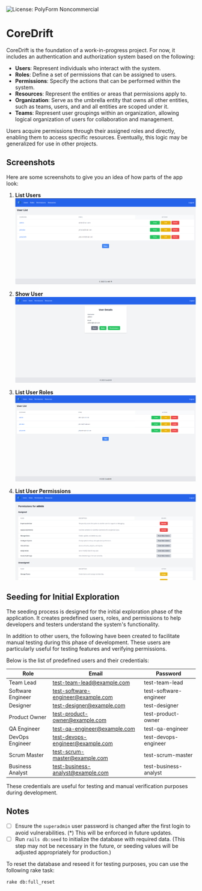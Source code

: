 ![License: PolyForm Noncommercial](https://img.shields.io/badge/license-PolyForm--Noncommercial-blue)

# CoreDrift

CoreDrift is the foundation of a work-in-progress project. For now, it includes an authentication and authorization system based on the following:

- **Users**: Represent individuals who interact with the system.
- **Roles**: Define a set of permissions that can be assigned to users.
- **Permissions**: Specify the actions that can be performed within the system.
- **Resources**: Represent the entities or areas that permissions apply to.
- **Organization**: Serve as the umbrella entity that owns all other entities, such as teams, users, and and all entities are scoped under it.
- **Teams**: Represent user groupings within an organization, allowing logical organization of users for collaboration and management.

Users acquire permissions through their assigned roles and directly, enabling them to access specific resources. Eventually, this logic may be generalized for use in other projects.

## Screenshots

Here are some screenshots to give you an idea of how parts of the app look:

1. **List Users**
   ![List Users](docs/img/readme/list-users.png)

2. **Show User**
   ![Show User](docs/img/readme/show-user.png)

3. **List User Roles**
   ![List User Roles](docs/img/readme/list-user-roles.png)

4. **List User Permissions**
   ![List User Permissions](docs/img/readme/list-user-permissions.png)


## Seeding for Initial Exploration

The seeding process is designed for the initial exploration phase of the application. It creates predefined users, roles, and permissions to help developers and testers understand the system's functionality.

In addition to other users, the following have been created to facilitate manual testing during this phase of development. These users are particularly useful for testing features and verifying permissions.

Below is the list of predefined users and their credentials:

| Role              | Email                              | Password              |
|-------------------|------------------------------------|-----------------------|
| Team Lead         | test-team-lead@example.com         | test-team-lead        |
| Software Engineer | test-software-engineer@example.com | test-software-engineer|
| Designer          | test-designer@example.com          | test-designer         |
| Product Owner     | test-product-owner@example.com     | test-product-owner    |
| QA Engineer       | test-qa-engineer@example.com       | test-qa-engineer      |
| DevOps Engineer   | test-devops-engineer@example.com   | test-devops-engineer  |
| Scrum Master      | test-scrum-master@example.com      | test-scrum-master     |
| Business Analyst  | test-business-analyst@example.com  | test-business-analyst |

These credentials are useful for testing and manual verification purposes during development.

## Notes

- [ ] Ensure the `superadmin` user password is changed after the first login to avoid vulnerabilities. (*) This will be enforced in future updates.
- [ ] Run `rails db:seed` to initialize the database with required data. (This step may not be necessary in the future, or seeding values will be adjusted appropriately for production.)

To reset the database and reseed it for testing purposes, you can use the following rake task:

```
rake db:full_reset
```